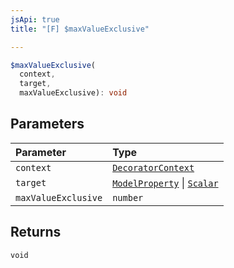```yaml
---
jsApi: true
title: "[F] $maxValueExclusive"

---
```

```ts
$maxValueExclusive(
  context,
  target,
  maxValueExclusive): void
```

## Parameters

| Parameter | Type |
| :------ | :------ |
| `context` | [`DecoratorContext`](Interface.DecoratorContext.md) |
| `target` | [`ModelProperty`](Interface.ModelProperty.md) \| [`Scalar`](Interface.Scalar.md) |
| `maxValueExclusive` | `number` |

## Returns

`void`

